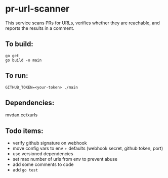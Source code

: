 # pr-url-scanner
This service scans PRs for URLs, verifies whether they are reachable, and reports the results in a comment.

## To build:
```
go get
go build -o main
```

## To run:
```
GITHUB_TOKEN=<your-token> ./main
```

## Dependencies:
mvdan.cc/xurls

## Todo items:
- verify github signature on webhook
- move config vars to env + defaults (webhook secret, github token, port)
- use versioned dependencies
- set max number of urls from env to prevent abuse
- add some comments to code
- add `go test`